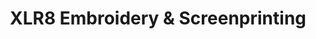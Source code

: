 ---
title: "XLR8 Embroidery & Screenprinting"
url: /burnet/xlr8-embroidery-and-screenprinting/
shop: shop
---